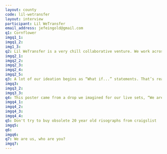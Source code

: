 ```yaml
---
layout: county 
code: lil-wetransfer
layout: interview
participant: Lil WeTransfer
email_address: jefeingold@gmail.com
q1: Cornflower
imgq1_1: 
imgq1_2: 
img1_3: 
q2: Lil WeTransfer is a very chill collaborative venture. We work across mediums, though most work is born as a digital sketch. The collaborative nature is totally free-form—sometimes this means we bounce a PSD back and forth, sometimes we have a conversation and one of us builds out the idea. There are no real set approaches or ways of working!
imgq2_1: 
imgq2_2: 
imgq2_3: 
imgq2_4: 
imgq2_5: 
q3: A lot of our ideation begins as “What if...” statements. That’s really how all of this began. “What if we DJ’d a friends party?” “What if we made merch?” “What if we snagged a college radio spot?”
imgq3: 
imgq3_2: 
imgq3_3: 
q4: This poster came from a drop we imagined for our live sets, “We are us, who are you?” It’s nonsensical and a riff on the “We” of our moniker.
imgq4_1: 
imgq4_2: 
imgq4_3: 
imgq4_4: 
q5: Don't try to buy obsolete 20 year old risographs from craigslist
imgq5: 
q6: 
imgq6: 
q7: We are us, who are you?
imgq7: 
---
```

